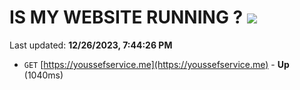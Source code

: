 # IS MY WEBSITE RUNNING ? [![](https://img.shields.io/static/v1?label=Sponsor&message=%E2%9D%A4&logo=GitHub&color=%23fe8e86)](https://github.com/sponsors/<username>)

Last updated: **12/26/2023, 7:44:26 PM**

- `GET` [https://youssefservice.me](https://youssefservice.me) - **Up** (1040ms)
